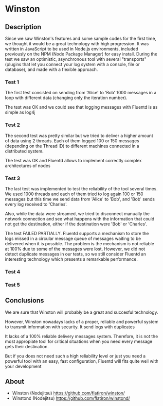 Winston
===========================


## Description
Since we saw Winston's features and some sample codes for the first time, we thought it would be a great technology with high progression. It was written in JavaScript to be used in Node.js environments, included previously on the NPM (Node Package Manager) for easy install.
During the test we saw an optimistic, asynchronous tool with several "transports" (plugins that let you connect your log system with a console, file or database), and made with a flexible approach.



### Test 1
The first test consisted on sending from 'Alice' to 'Bob' 1000 messages in a
loop with different data (changing only the iteration number).

The test was OK and we could see that logging messages with Fluentd is as simple as log4j

### Test 2
The second test was pretty similar but we tried to deliver a higher amount of
data using 2 threads. Each of them logged 100 or 150 messages (depending on
the Thread ID) to different machines connected in a distributed system.

The test was OK and Fluentd allows to implement correctly complex
architectures of nodes

### Test 3
The last test was implemented to test the reliability of the tool several
times. We used 1000 threads and each of them tried to log again 100 or 150 messages but this
time we send data from 'Alice' to 'Bob', and 'Bob' sends every log received to 'Charles'.

Also, while the data were streamed, we tried to disconnect manually the network
connection and see what happens with the information that could not get the
destination, either if the destination were 'Bob' or 'Charles'.

The test FAILED PARTIALLY. Fluentd supports a mechanism to store the logs
missed in a circular message queue of messages waiting to be delivered when it
is possible. The problem is the mechanism is not reliable at 100% due to some
of the messages were lost. However, we did not detect duplicate messages in
our tests, so we still consider Fluentd an interesting technology which presents a remarkable performance.

### Test 4


### Test 5



## Conclusions
We are sure that Winston will probably be a great and succesful technology.

However, Winston nowadays lacks of a proper, reliable and powerful system to transmit information with security. It send logs with duplicates

It lacks of a 100% reliable delivery messages system. Therefore, it is not the
most appropiate tool for critical situations when you need every message gets
their destination.

But if you does not need such a high reliability level or just you need a
powerful tool with an easy, fast configuration, Fluentd will fits quite well with your development



## About
- Winston  (Nodejitsu) https://github.com/flatiron/winston/
- Winstond (Nodejitsu) https://github.com/flatiron/winstond/
